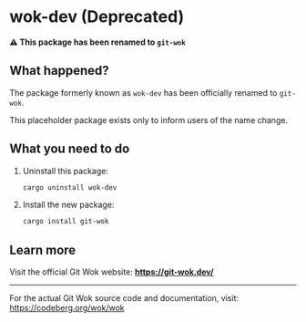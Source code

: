 # wok-dev (Deprecated)

**⚠️ This package has been renamed to `git-wok`**

## What happened?

The package formerly known as `wok-dev` has been officially renamed to `git-wok`.

This placeholder package exists only to inform users of the name change.

## What you need to do

1. Uninstall this package:
   ```bash
   cargo uninstall wok-dev
   ```

2. Install the new package:
   ```bash
   cargo install git-wok
   ```

## Learn more

Visit the official Git Wok website: **https://git-wok.dev/**

---

For the actual Git Wok source code and documentation, visit:
https://codeberg.org/wok/wok

